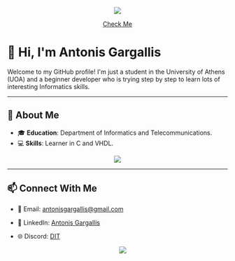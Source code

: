<p align="center">
  <a href="">
    <img src="https://github.com/user-attachments/assets/5433a9e1-ebed-4e50-acb7-6b07721495b0" />
  </a>
  
<p align="center"> 
<a href="https://agargallis.github.io">Check Me</a>

# 👋 Hi, I'm Antonis Gargallis

Welcome to my GitHub profile! I'm just a student in the University of Athens (UOA) and a beginner developer who is trying step by step to learn lots of interesting Informatics skills.

---

## 🌟 About Me
- 🎓 **Education**: Department of Informatics and Telecommunications.
- 💻 **Skills**: Learner in C and VHDL.
 <p align="center">
  <a href="">
    <img src="https://skillicons.dev/icons?i=c,htmx,vscode" />
  </a>



---

## 📫 Connect With Me
- 📧 Email: [antonisgargallis@gmail.com](mailto:antonisgargallis@gmail..com)
- 💼 LinkedIn: [Antonis Gargallis](https://gr.linkedin.com/in/antonis-gargallis-0713ba326)
- 🌐 Discord: [DIT](https://discord.gg/qXGdk4j5)

  <p align="center">
  <a href="">
    <img src="https://skillicons.dev/icons?i=gmail,linkedin,discord" />
  </a>
</p>


<p align="center">
  <a href="">
    <img src="https://github.com/user-attachments/assets/eb5b9c40-5d6c-47d1-bda7-8bc88e0068e2/>
  </a>
     ---
